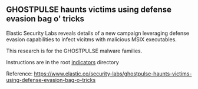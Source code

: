 ## GHOSTPULSE haunts victims using defense evasion bag o' tricks

Elastic Security Labs reveals details of a new campaign leveraging defense evasion capabilities to infect vicitms with malicious MSIX executables.

This research is for the GHOSTPULSE malware families. 

Instructions are in the root [indicators](../README.md) directory

Reference: https://www.elastic.co/security-labs/ghostpulse-haunts-victims-using-defense-evasion-bag-o-tricks
